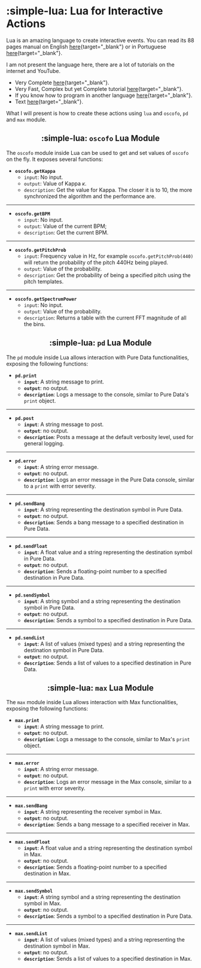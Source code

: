 # :simple-lua: Lua for Interactive Actions 

Lua is an amazing language to create interactive events. You can read its 88 pages manual on English [here](https://www.lua.org/manual/5.4){target="_blank"} or in Portuguese [here](https://www.lua.org/manual/5.2/pt){target="_blank"}.

I am not present the language here, there are a lot of tutorials on the internet and YouTube.

* Very Complete [here](https://youtu.be/zi-svfdcUc8?si=-JpbobE-0T-zS4_z&t=1393){target="_blank"}.
* Very Fast, Complex but yet Complete tutorial [here](https://www.youtube.com/watch?v=jUuqBZwwkQw){target="_blank"}.
* If you know how to program in another language [here](https://www.youtube.com/watch?v=kgiEF1frHQ8){target="_blank"}.
* Text [here](https://tylerneylon.com/a/learn-lua/){target="_blank"}.

What I will present is how to create these actions using `lua` and `oscofo`, `pd` and `max` module.


### <h2 align="center">:simple-lua: `oscofo` Lua Module</h2>

The `oscofo` module inside Lua can be used to get and set values of `oscofo` on the fly. It exposes several functions:

- **`oscofo.getKappa`**  
    - `input`: No input.
    - `output`: Value of Kappa $\kappa$.
    - `description`: Get the value for Kappa. The closer it is to 10, the more synchronized the algorithm and the performance are.

---
- **`oscofo.getBPM`**  
    - `input`: No input.
    - `output`: Value of the current BPM;
    - `description`: Get the current BPM.

---
- **`oscofo.getPitchProb`**  
    - `input`: Frequency value in Hz, for example `oscofo.getPitchProb(440)` will return the probability of the pitch 440Hz being played.
    - `output`: Value of the probability.
    - `description`: Get the probability of being a specified pitch using the pitch templates.

---
- **`oscofo.getSpectrumPower`**  
    - `input`: No input.
    - `output`: Value of the probability.
    - `description`: Returns a table with the current FFT magnitude of all the bins.

### <h2 align="center">:simple-lua: `pd` Lua Module</h2>

The `pd` module inside Lua allows interaction with Pure Data functionalities, exposing the following functions:

- **`pd.print`**  
    - **`input`**: A string message to print.  
    - **`output`**: no output.
    - **`description`**: Logs a message to the console, similar to Pure Data's `print` object.

---
- **`pd.post`**  
    - **`input`**: A string message to post.  
    - **`output`**: no output.
    - **`description`**: Posts a message at the default verbosity level, used for general logging.

---
- **`pd.error`**  
    - **`input`**: A string error message.  
    - **`output`**: no output.
    - **`description`**: Logs an error message in the Pure Data console, similar to a `print` with error severity.

---
- **`pd.sendBang`**  
    - **`input`**: A string representing the destination symbol in Pure Data.  
    - **`output`**: no output.
    - **`description`**: Sends a bang message to a specified destination in Pure Data.

---
- **`pd.sendFloat`**  
    - **`input`**: A float value and a string representing the destination symbol in Pure Data.  
    - **`output`**: no output.
    - **`description`**: Sends a floating-point number to a specified destination in Pure Data.

---
- **`pd.sendSymbol`**  
    - **`input`**: A string symbol and a string representing the destination symbol in Pure Data.  
    - **`output`**: no output.
    - **`description`**: Sends a symbol to a specified destination in Pure Data.

---
- **`pd.sendList`**  
    - **`input`**: A list of values (mixed types) and a string representing the destination symbol in Pure Data.  
    - **`output`**: no output.
    - **`description`**: Sends a list of values to a specified destination in Pure Data.

### <h2 align="center">:simple-lua: `max` Lua Module</h2>

The `max` module inside Lua allows interaction with Max functionalities, exposing the following functions:

- **`max.print`**  
    - **`input`**: A string message to print.  
    - **`output`**: no output.
    - **`description`**: Logs a message to the console, similar to Max's `print` object.

---
- **`max.error`**  
    - **`input`**: A string error message.  
    - **`output`**: no output.
    - **`description`**: Logs an error message in the Max console, similar to a `print` with error severity.

---
- **`max.sendBang`**  
    - **`input`**: A string representing the receiver symbol in Max.  
    - **`output`**: no output.
    - **`description`**: Sends a bang message to a specified receiver in Max.

---
- **`max.sendFloat`**  
    - **`input`**: A float value and a string representing the destination symbol in Max.  
    - **`output`**: no output.
    - **`description`**: Sends a floating-point number to a specified destination in Max.

---
- **`max.sendSymbol`**  
    - **`input`**: A string symbol and a string representing the destination symbol in Max.  
    - **`output`**: no output.
    - **`description`**: Sends a symbol to a specified destination in Pure Data.

---
- **`max.sendList`**  
    - **`input`**: A list of values (mixed types) and a string representing the destination symbol in Max.  
    - **`output`**: no output.
    - **`description`**: Sends a list of values to a specified destination in Max.
